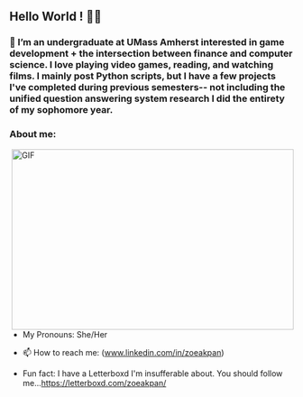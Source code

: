 ## Hello World ! 🧚‍♀️

### 🌸 I’m an undergraduate at UMass Amherst interested in game development + the intersection between finance and computer science. I love playing video games, reading, and watching films. I mainly post Python scripts, but I have a few projects I've completed during previous semesters-- not including the unified question answering system research I did the entirety of my sophomore year. 

### **About me:**
<img align="right" alt="GIF" src="./code.gif" width="500" height="320" />

- My Pronouns: She/Her   

- 📫 How to reach me: (www.linkedin.com/in/zoeakpan)

- Fun fact: I have a Letterboxd I'm insufferable about. You should follow me...https://letterboxd.com/zoeakpan/



